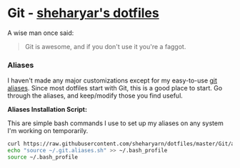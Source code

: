 
Git - [sheharyar's dotfiles](https://github.com/sheharyarn/dotfiles)
====================================================================

A wise man once said:

> Git is awesome, and if you don't use it you're a faggot.


### Aliases

I haven't made any major customizations except for my easy-to-use [git aliases](https://github.com/sheharyarn/dotfiles/blob/master/Git/aliases.sh). Since most dotfiles start with Git, this is a good place to start. Go through the aliases, and keep/modify those you find useful.

__Aliases Installation Script:__

This are simple bash commands I use to set up my aliases on any system I'm working on temporarily.

```bash
curl https://raw.githubusercontent.com/sheharyarn/dotfiles/master/Git/aliases.sh > ~/.git.aliases.sh
echo "source ~/.git.aliases.sh" >> ~/.bash_profile
source ~/.bash_profile
```

